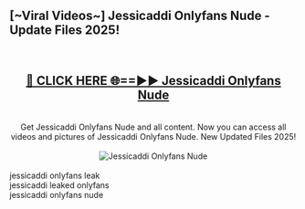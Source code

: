 <h2>[~Viral Videos~] Jessicaddi Onlyfans Nude - Update Files 2025!</h2>
<br>
<div align="center">
<h2><a href="https://betterlinks.top/A2PfLJ" rel="nofollow">🔴 CLICK HERE 🌐==►► Jessicaddi Onlyfans Nude</a></h2>
<br>
Get Jessicaddi Onlyfans Nude and all content. Now you can access all videos and pictures of Jessicaddi Onlyfans Nude. New Updated Files 2025!
<br>
<br>
<a href="https://betterlinks.top/A2PfLJ" rel="nofollow" data-target="animated-image.originalLink"><img src="https://i.ibb.co.com/WyWwxjT/player-gif2.gif" alt="Jessicaddi Onlyfans Nude" style="max-width: 100%; display: inline-block;" data-target="animated-image.originalImage"></a>
</div>
<br>
jessicaddi onlyfans leak<br>
jessicaddi leaked onlyfans<br>
jessicaddi onlyfans nude